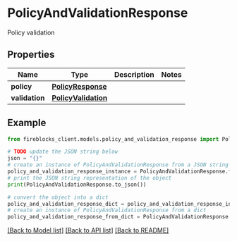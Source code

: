# PolicyAndValidationResponse

Policy validation

## Properties

Name | Type | Description | Notes
------------ | ------------- | ------------- | -------------
**policy** | [**PolicyResponse**](PolicyResponse.md) |  | 
**validation** | [**PolicyValidation**](PolicyValidation.md) |  | 

## Example

```python
from fireblocks_client.models.policy_and_validation_response import PolicyAndValidationResponse

# TODO update the JSON string below
json = "{}"
# create an instance of PolicyAndValidationResponse from a JSON string
policy_and_validation_response_instance = PolicyAndValidationResponse.from_json(json)
# print the JSON string representation of the object
print(PolicyAndValidationResponse.to_json())

# convert the object into a dict
policy_and_validation_response_dict = policy_and_validation_response_instance.to_dict()
# create an instance of PolicyAndValidationResponse from a dict
policy_and_validation_response_from_dict = PolicyAndValidationResponse.from_dict(policy_and_validation_response_dict)
```
[[Back to Model list]](../README.md#documentation-for-models) [[Back to API list]](../README.md#documentation-for-api-endpoints) [[Back to README]](../README.md)


